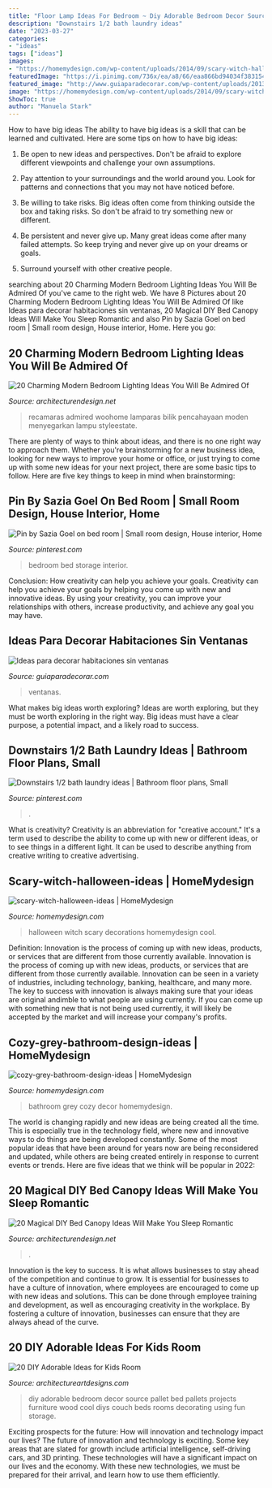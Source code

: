 ```yaml
---
title: "Floor Lamp Ideas For Bedroom ~ Diy Adorable Bedroom Decor Source Pallet Bed Pallets Projects Furniture Wood Cool Diys Couch Beds Rooms Decorating Using Fun Storage"
description: "Downstairs 1/2 bath laundry ideas"
date: "2023-03-27"
categories:
- "ideas"
tags: ["ideas"]
images:
- "https://homemydesign.com/wp-content/uploads/2014/09/scary-witch-halloween-ideas.jpg"
featuredImage: "https://i.pinimg.com/736x/ea/a8/66/eaa866bd94034f383154e1168022c527--platform-bed-storage-platform-bedroom.jpg"
featured_image: "http://www.guiaparadecorar.com/wp-content/uploads/2013/06/ideas-diseno-para-habitaciones-sin-ventanas-03.jpg"
image: "https://homemydesign.com/wp-content/uploads/2014/09/scary-witch-halloween-ideas.jpg"
ShowToc: true
author: "Manuela Stark"
---
```



How to have big ideas
The ability to have big ideas is a skill that can be learned and cultivated. Here are some tips on how to have big ideas:
1. Be open to new ideas and perspectives. Don't be afraid to explore different viewpoints and challenge your own assumptions.

2. Pay attention to your surroundings and the world around you. Look for patterns and connections that you may not have noticed before.

3. Be willing to take risks. Big ideas often come from thinking outside the box and taking risks. So don't be afraid to try something new or different.

4. Be persistent and never give up. Many great ideas come after many failed attempts. So keep trying and never give up on your dreams or goals.

5. Surround yourself with other creative people.

	

		
searching about 20 Charming Modern Bedroom Lighting Ideas You Will Be Admired Of you've came to the right web. We have 8 Pictures about 20 Charming Modern Bedroom Lighting Ideas You Will Be Admired Of like Ideas para decorar habitaciones sin ventanas, 20 Magical DIY Bed Canopy Ideas Will Make You Sleep Romantic and also Pin by Sazia Goel on bed room | Small room design, House interior, Home. Here you go:
		
    
## 20 Charming Modern Bedroom Lighting Ideas You Will Be Admired Of

<img loading=lazy src="https://cdn.architecturendesign.net/wp-content/uploads/2015/06/AD-Modern-Bedroom-Lighting-9.jpg" onerror="this.onerror=null;this.src='https://tse4.mm.bing.net/th?id=OIP.7YT25h3kUf0pX7_qnIHD_gHaLH&amp;pid=15.1';" alt="20 Charming Modern Bedroom Lighting Ideas You Will Be Admired Of">

_Source: architecturendesign.net_

>recamaras admired woohome lamparas bilik pencahayaan moden menyegarkan lampu styleestate. 

	

There are plenty of ways to think about ideas, and there is no one right way to approach them. Whether you're brainstorming for a new business idea, looking for new ways to improve your home or office, or just trying to come up with some new ideas for your next project, there are some basic tips to follow. Here are five key things to keep in mind when brainstorming: 

    
## Pin By Sazia Goel On Bed Room | Small Room Design, House Interior, Home

<img loading=lazy src="https://i.pinimg.com/736x/ea/a8/66/eaa866bd94034f383154e1168022c527--platform-bed-storage-platform-bedroom.jpg" onerror="this.onerror=null;this.src='https://tse1.mm.bing.net/th?id=OIP.WutVGnNiIiMHf-VwoPMXTgHaLH&amp;pid=15.1';" alt="Pin by Sazia Goel on bed room | Small room design, House interior, Home">

_Source: pinterest.com_

>bedroom bed storage interior. 

	

Conclusion: How creativity can help you achieve your goals.
Creativity can help you achieve your goals by helping you come up with new and innovative ideas. By using your creativity, you can improve your relationships with others, increase productivity, and achieve any goal you may have.

    
## Ideas Para Decorar Habitaciones Sin Ventanas

<img loading=lazy src="http://www.guiaparadecorar.com/wp-content/uploads/2013/06/ideas-diseno-para-habitaciones-sin-ventanas-03.jpg" onerror="this.onerror=null;this.src='https://tse2.mm.bing.net/th?id=OIP.pPdevfbw-jdLOUPXyXM53gHaE6&amp;pid=15.1';" alt="Ideas para decorar habitaciones sin ventanas">

_Source: guiaparadecorar.com_

>ventanas. 

	

What makes big ideas worth exploring?
Ideas are worth exploring, but they must be worth exploring in the right way. Big ideas must have a clear purpose, a potential impact, and a likely road to success.

    
## Downstairs 1/2 Bath Laundry Ideas | Bathroom Floor Plans, Small

<img loading=lazy src="https://i.pinimg.com/736x/7d/75/a8/7d75a8645a5d5bb0b99407b0b11e0172.jpg" onerror="this.onerror=null;this.src='https://tse4.mm.bing.net/th?id=OIP.ApKZUE7zsgbwN6Tni3Ck3QHaNO&amp;pid=15.1';" alt="Downstairs 1/2 bath laundry ideas | Bathroom floor plans, Small">

_Source: pinterest.com_

>. 

	

What is creativity?
Creativity is an abbreviation for "creative account." It's a term used to describe the ability to come up with new or different ideas, or to see things in a different light. It can be used to describe anything from creative writing to creative advertising.

    
## Scary-witch-halloween-ideas | HomeMydesign

<img loading=lazy src="https://homemydesign.com/wp-content/uploads/2014/09/scary-witch-halloween-ideas.jpg" onerror="this.onerror=null;this.src='https://tse4.mm.bing.net/th?id=OIP.8evDhqxCN08RXIFqNuSIzAHaJ4&amp;pid=15.1';" alt="scary-witch-halloween-ideas | HomeMydesign">

_Source: homemydesign.com_

>halloween witch scary decorations homemydesign cool. 

	

Definition: Innovation is the process of coming up with new ideas, products, or services that are different from those currently available.
Innovation is the process of coming up with new ideas, products, or services that are different from those currently available. Innovation can be seen in a variety of industries, including technology, banking, healthcare, and many more. The key to success with innovation is always making sure that your ideas are original andimble to what people are using currently. If you can come up with something new that is not being used currently, it will likely be accepted by the market and will increase your company's profits.

    
## Cozy-grey-bathroom-design-ideas | HomeMydesign

<img loading=lazy src="https://homemydesign.com/wp-content/uploads/2019/10/cozy-grey-bathroom-design-ideas.jpg" onerror="this.onerror=null;this.src='https://tse3.mm.bing.net/th?id=OIP.KSWVINzlZSqwQDKIyw-q8QHaLP&amp;pid=15.1';" alt="cozy-grey-bathroom-design-ideas | HomeMydesign">

_Source: homemydesign.com_

>bathroom grey cozy decor homemydesign. 

	

The world is changing rapidly and new ideas are being created all the time. This is especially true in the technology field, where new and innovative ways to do things are being developed constantly. Some of the most popular ideas that have been around for years now are being reconsidered and updated, while others are being created entirely in response to current events or trends. Here are five ideas that we think will be popular in 2022:

    
## 20 Magical DIY Bed Canopy Ideas Will Make You Sleep Romantic

<img loading=lazy src="https://cdn.architecturendesign.net/wp-content/uploads/2015/07/AD-DIY-Bed-Canopy-5.jpg" onerror="this.onerror=null;this.src='https://tse2.mm.bing.net/th?id=OIP.rSlS-P24WMJJJnProar_iAHaLF&amp;pid=15.1';" alt="20 Magical DIY Bed Canopy Ideas Will Make You Sleep Romantic">

_Source: architecturendesign.net_

>. 

	

Innovation is the key to success. It is what allows businesses to stay ahead of the competition and continue to grow. It is essential for businesses to have a culture of innovation, where employees are encouraged to come up with new ideas and solutions. This can be done through employee training and development, as well as encouraging creativity in the workplace. By fostering a culture of innovation, businesses can ensure that they are always ahead of the curve.

    
## 20 DIY Adorable Ideas For Kids Room

<img loading=lazy src="http://www.architectureartdesigns.com/wp-content/uploads/2013/06/25-630x1015.jpg" onerror="this.onerror=null;this.src='https://tse2.mm.bing.net/th?id=OIP.fWJj8OKLT4g9lLiuMO6NFAHaL7&amp;pid=15.1';" alt="20 DIY Adorable Ideas for Kids Room">

_Source: architectureartdesigns.com_

>diy adorable bedroom decor source pallet bed pallets projects furniture wood cool diys couch beds rooms decorating using fun storage. 

	

Exciting prospects for the future: How will innovation and technology impact our lives?
The future of innovation and technology is exciting. Some key areas that are slated for growth include artificial intelligence, self-driving cars, and 3D printing. These technologies will have a significant impact on our lives and the economy. With these new technologies, we must be prepared for their arrival, and learn how to use them efficiently.

